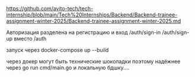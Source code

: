 https://github.com/avito-tech/tech-internship/blob/main/Tech%20Internships/Backend/Backend-trainee-assignment-winter-2025/Backend-trainee-assignment-winter-2025.md

Авторизация разделена на регистрацию и вход
/auth/sign-in
/auth/sign-up
вместо /auth

запуск через
docker-compose up --build

через докер могут быть технические шоколадки поэтому надёжнее через go run cmd/main.go и локальную бдшку....